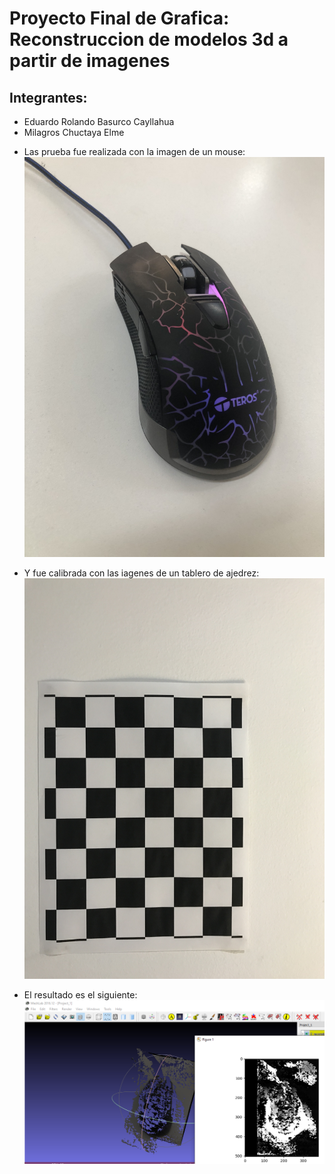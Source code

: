 # Proyecto Final de Grafica: Reconstruccion de modelos 3d a partir de imagenes
## Integrantes:
* Eduardo Rolando Basurco Cayllahua
* Milagros Chuctaya Elme
- Las prueba fue realizada con la imagen de un mouse:
![alt text](https://github.com/Arianamilagros/Reconstruccion-3D-de-un-objeto/blob/master/Reconstruction/reconstruccion/left2.JPG)

- Y fue calibrada con las iagenes de un tablero de ajedrez:
![alt text](https://github.com/Arianamilagros/Reconstruccion-3D-de-un-objeto/blob/master/Calibration/calibration_images/IMG_7771.JPG)

- El resultado es el siguiente:
![alt text](https://github.com/Arianamilagros/Reconstruccion-3D-de-un-objeto/blob/master/prueba.png)
